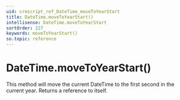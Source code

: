 ```yaml
---
uid: crmscript_ref_DateTime_moveToYearStart
title: DateTime.moveToYearStart()
intellisense: DateTime.moveToYearStart
sortOrder: 227
keywords: moveToYearStart()
so.topic: reference
---
```


# DateTime.moveToYearStart()

This method will move the current DateTime to the first second in the current year. Returns a reference to itself.

